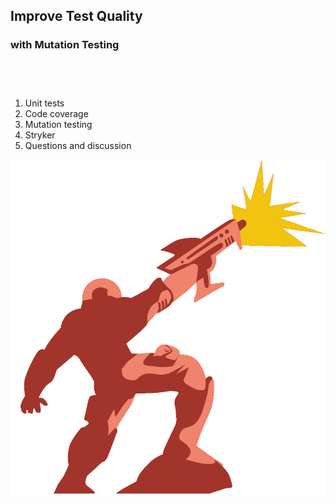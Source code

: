 ## Improve Test Quality 
### with Mutation Testing

<div class="flex">
    <div class="col">
      <ol style="margin-top: 75px">
        <li>Unit tests</li>
        <li>Code coverage</li>
        <li>Mutation testing</li>
        <li>Stryker</li>
        <li>Questions and discussion</li>
      </ul>
    </div>
    <div class="col">
      <img class="img-responsive-250" src="/img/figurine.png">
    </div>
</div>